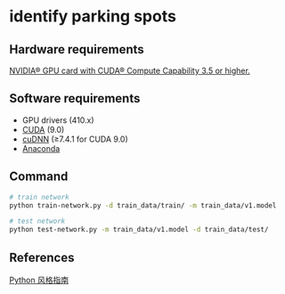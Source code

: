 # identify parking spots

## Hardware requirements

[NVIDIA® GPU card with CUDA® Compute Capability 3.5 or higher.](https://developer.nvidia.com/cuda-gpus)

## Software requirements

- GPU drivers (410.x)
- [CUDA](https://developer.nvidia.com/cuda-90-download-archive) (9.0)
- [cuDNN](https://developer.nvidia.com/rdp/cudnn-download) (≥7.4.1 for CUDA 9.0)
- [Anaconda](https://www.anaconda.com/distribution/)

## Command

```bash
# train network
python train-network.py -d train_data/train/ -m train_data/v1.model

# test network
python test-network.py -m train_data/v1.model -d train_data/test/
```

## References

[Python 风格指南](https://zh-google-styleguide.readthedocs.io/en/latest/google-python-styleguide/contents/)